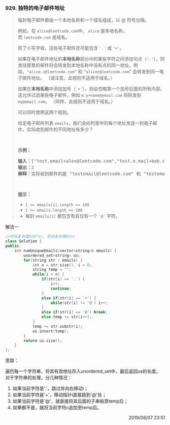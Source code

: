 ### 929. 独特的电子邮件地址

> <div class="content__2ebE"><p>每封电子邮件都由一个本地名称和一个域名组成，以 @ 符号分隔。</p>
> 
> <p>例如，在&nbsp;<code>alice@leetcode.com</code>中，&nbsp;<code>alice</code>&nbsp;是本地名称，而&nbsp;<code>leetcode.com</code>&nbsp;是域名。</p>
> 
> <p>除了小写字母，这些电子邮件还可能包含 <code>'.'</code> 或 <code>'+'</code>。</p>
> 
> <p>如果在电子邮件地址的<strong>本地名称</strong>部分中的某些字符之间添加句点（<code>'.'</code>），则发往那里的邮件将会转发到本地名称中没有点的同一地址。例如，<code>"alice.z@leetcode.com”</code> 和 <code>“alicez@leetcode.com”</code>&nbsp;会转发到同一电子邮件地址。 （请注意，此规则不适用于域名。）</p>
> 
> <p>如果在<strong>本地名称</strong>中添加加号（<code>'+'</code>），则会忽略第一个加号后面的所有内容。这允许过滤某些电子邮件，例如 <code>m.y+name@email.com</code> 将转发到 <code>my@email.com</code>。 （同样，此规则不适用于域名。）</p>
> 
> <p>可以同时使用这两个规则。</p>
> 
> <p>给定电子邮件列表 <code>emails</code>，我们会向列表中的每个地址发送一封电子邮件。实际收到邮件的不同地址有多少？</p>
> 
> <p>&nbsp;</p>
> 
> <p><strong>示例：</strong></p>
> 
> <pre><strong>输入：</strong>["test.email+alex@leetcode.com","test.e.mail+bob.cathy@leetcode.com","testemail+david@lee.tcode.com"]
> <strong>输出：</strong>2
> <strong>解释：</strong>实际收到邮件的是 "testemail@leetcode.com" 和 "testemail@lee.tcode.com"。
> </pre>
> 
> <p>&nbsp;</p>
> 
> <p><strong>提示：</strong></p>
> 
> <ul>
> 	<li><code>1 &lt;= emails[i].length&nbsp;&lt;= 100</code></li>
> 	<li><code>1 &lt;= emails.length &lt;= 100</code></li>
> 	<li>每封 <code>emails[i]</code> 都包含有且仅有一个 <code>'@'</code> 字符。</li>
> </ul>
> </div>

解法一
```cpp
//时间复杂度O(m*n), 空间复杂度O(n)
class Solution {
public:
    int numUniqueEmails(vector<string>& emails) {
        unordered_set<string> us;
        for(string str : emails) {
            int n = str.size(), i = 0;
            string temp = "";
            while(i < n) {
                if(str[i] == '.') {
                    i++;
                    continue;
                }
                else if(str[i] == '+') {
                    while(str[i] != '@') i++;
                }
                else if(str[i] == '@') break;
                else temp += str[i++];
            }
            temp += str.substr(i);
            us.insert(temp);
        }
        return us.size();
    }
};
```

思路：

遍历每一个字符串，将其有效地址存入unordered_set中，最后返回us的长度。
对于字符串的处理，分几种情况：
1. 如果当前字符是'.'，跳过并向右移动i；
2. 如果当前字符是'+'，移动指针i直接跳到'@'处；
3. 如果当前字符是'@'，就直接将其后面的子串粘至temp后；
4. 如果都不是，就将当前字符c追加至temp后。

<div style="text-align: right"> 2019/08/07 23:51 </div>